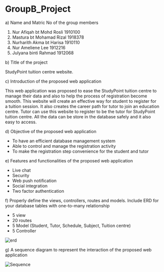 # GroupB_Project

a) Name and Matric No of the group members

  1. Nur Afiqah bt Mohd Rosli 1910100
  2. Mastura bt Mohamad Rizal 1918378
  3. Nurharith Akma bt Harisa 1910110
  4. Nur Ameliene Lee         1912216
  5. Julyana binti Rahmad     1912068
 
b) Title of the project

StudyPoint tuition centre website.

c) Introduction of the proposed web application

This web application was proposed to ease the StudyPoint tuition centre to manage their 
data and also to help the process of registration become smooth. This website will create 
an effective way for student to register for a tuition session. It also creates the career path 
for tutor to join an education centre. Tutor can use this website to register to be the tutor 
for StudyPoint tuition centre. All the data can be store in the database safely and it also easy 
to access. 

d) Objective of the proposed web application

- To have an efficient database management system
- Able to control and manage the registration activity
- To make the registration step convenience for the student and tutor

e) Features and functionalities of the proposed web application

- Live chat
- Security
- Web push notification
- Social integration
- Two factor authentication

f) Properly define the views, controllers, routes and models. Include ERD for your
database tables with one-to-many relationship

- 5 view
- 20 routes
- 5 Model (Student, Tutor, Schedule, Subject, Tuition centre)
- 5 Controller

![erd](https://user-images.githubusercontent.com/61736340/147633228-46133af0-871f-44d7-b9dc-6bd07b6edef9.png)

g) A sequence diagram to represent the interaction of the proposed web application

![Sequence](https://user-images.githubusercontent.com/61736340/147633270-6a84e588-42e4-4988-9058-20829775e735.jpg)

